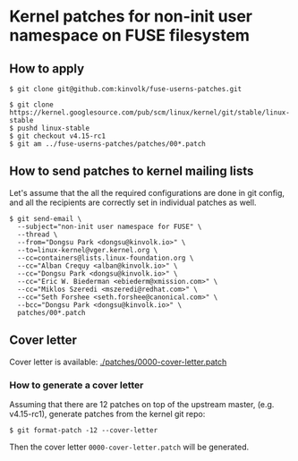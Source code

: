 # Kernel patches for non-init user namespace on FUSE filesystem

## How to apply

```
$ git clone git@github.com:kinvolk/fuse-userns-patches.git

$ git clone https://kernel.googlesource.com/pub/scm/linux/kernel/git/stable/linux-stable
$ pushd linux-stable
$ git checkout v4.15-rc1
$ git am ../fuse-userns-patches/patches/00*.patch
```

## How to send patches to kernel mailing lists

Let's assume that the all the required configurations are done in git config,
and all the recipients are correctly set in individual patches as well.


```
$ git send-email \
  --subject="non-init user namespace for FUSE" \
  --thread \
  --from="Dongsu Park <dongsu@kinvolk.io>" \
  --to=linux-kernel@vger.kernel.org \
  --cc=containers@lists.linux-foundation.org \
  --cc="Alban Crequy <alban@kinvolk.io>" \
  --cc="Dongsu Park <dongsu@kinvolk.io>" \
  --cc="Eric W. Biederman <ebiederm@xmission.com>" \
  --cc="Miklos Szeredi <mszeredi@redhat.com>" \
  --cc="Seth Forshee <seth.forshee@canonical.com>" \
  --bcc="Dongsu Park <dongsu@kinvolk.io>" \
  patches/00*.patch
```

## Cover letter

Cover letter is available: [./patches/0000-cover-letter.patch](./patches/0000-cover-letter.patch)

### How to generate a cover letter

Assuming that there are 12 patches on top of the upstream master,
(e.g. v4.15-rc1), generate patches from the kernel git repo:

```
$ git format-patch -12 --cover-letter
```

Then the cover letter `0000-cover-letter.patch` will be generated.

